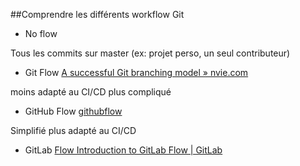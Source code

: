 ##Comprendre les différents workflow Git

- No flow 

Tous les commits sur master (ex: projet perso, un seul contributeur)

- Git Flow [A successful Git branching model » nvie.com](https://nvie.com/posts/a-successful-git-branching-model/)

moins adapté au CI/CD
plus compliqué

- GitHub Flow [githubflow](https://githubflow.github.io/)

Simplifié
plus adapté au CI/CD

- GitLab [Flow Introduction to GitLab Flow | GitLab](https://about.gitlab.com/blog/2023/07/27/gitlab-flow-duo/)

